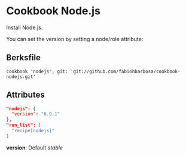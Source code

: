 # Cookbook Node.js #

Install Node.js.

You can set the version by setting a node/role attribute:

## Berksfile
```
cookbook 'nodejs', git: 'git://github.com/fabiohbarbosa/cookbook-nodejs.git'
```

## Attributes

```json
"nodejs": {
  "version": "6.9.1"
},
"run_list": [
  "recipe[nodejs]"
]
```

**version**: Default *stable*
